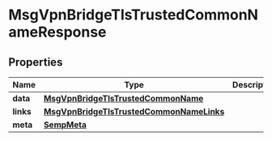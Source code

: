 

# MsgVpnBridgeTlsTrustedCommonNameResponse


## Properties

| Name | Type | Description | Notes |
|------------ | ------------- | ------------- | -------------|
|**data** | [**MsgVpnBridgeTlsTrustedCommonName**](MsgVpnBridgeTlsTrustedCommonName.md) |  |  [optional] |
|**links** | [**MsgVpnBridgeTlsTrustedCommonNameLinks**](MsgVpnBridgeTlsTrustedCommonNameLinks.md) |  |  [optional] |
|**meta** | [**SempMeta**](SempMeta.md) |  |  |



